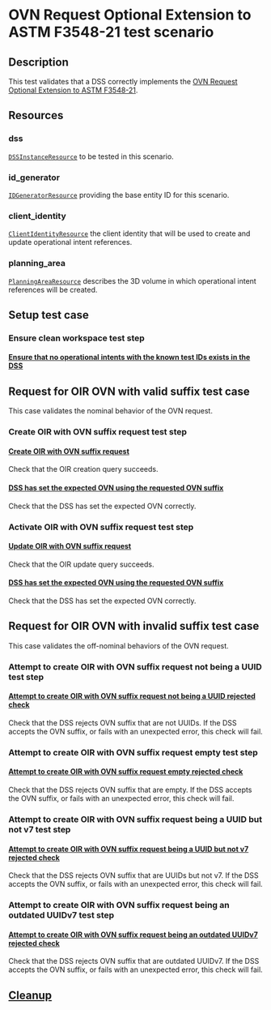# OVN Request Optional Extension to ASTM F3548-21 test scenario

## Description
This test validates that a DSS correctly implements the [OVN Request Optional Extension to ASTM F3548-21](../../../requirements/interuss/f3548/ovn_request.md).

## Resources

### dss
[`DSSInstanceResource`](../../../resources/astm/f3548/v21/dss.py) to be tested in this scenario.

### id_generator
[`IDGeneratorResource`](../../../resources/interuss/id_generator.py) providing the base entity ID for this scenario.

### client_identity
[`ClientIdentityResource`](../../../resources/communications/client_identity.py) the client identity that will be used to create and update operational intent references.

### planning_area
[`PlanningAreaResource`](../../../resources/astm/f3548/v21/planning_area.py) describes the 3D volume in which operational intent references will be created.

## Setup test case

### Ensure clean workspace test step

#### [Ensure that no operational intents with the known test IDs exists in the DSS](../../astm/utm/dss/clean_workspace_op_intents.md)

## Request for OIR OVN with valid suffix test case
This case validates the nominal behavior of the OVN request.

### Create OIR with OVN suffix request test step

#### [Create OIR with OVN suffix request](../../astm/utm/dss/fragments/oir/crud/create_query.md)
Check that the OIR creation query succeeds.

#### [DSS has set the expected OVN using the requested OVN suffix](./expected_ovn_set_fragment.md)
Check that the DSS has set the expected OVN correctly.

### Activate OIR with OVN suffix request test step

#### [Update OIR with OVN suffix request](../../astm/utm/dss/fragments/oir/crud/update_query.md)
Check that the OIR update query succeeds.

#### [DSS has set the expected OVN using the requested OVN suffix](./expected_ovn_set_fragment.md)
Check that the DSS has set the expected OVN correctly.

## Request for OIR OVN with invalid suffix test case
This case validates the off-nominal behaviors of the OVN request.

### Attempt to create OIR with OVN suffix request not being a UUID test step
#### [Attempt to create OIR with OVN suffix request not being a UUID rejected check](./invalid_ovn_suffix_fragment.md)
Check that the DSS rejects OVN suffix that are not UUIDs.
If the DSS accepts the OVN suffix, or fails with an unexpected error, this check will fail.

### Attempt to create OIR with OVN suffix request empty test step
#### [Attempt to create OIR with OVN suffix request empty rejected check](./invalid_ovn_suffix_fragment.md)
Check that the DSS rejects OVN suffix that are empty.
If the DSS accepts the OVN suffix, or fails with an unexpected error, this check will fail.

### Attempt to create OIR with OVN suffix request being a UUID but not v7 test step
#### [Attempt to create OIR with OVN suffix request being a UUID but not v7 rejected check](./invalid_ovn_suffix_fragment.md)
Check that the DSS rejects OVN suffix that are UUIDs but not v7.
If the DSS accepts the OVN suffix, or fails with an unexpected error, this check will fail.

### Attempt to create OIR with OVN suffix request being an outdated UUIDv7 test step
#### [Attempt to create OIR with OVN suffix request being an outdated UUIDv7 rejected check](./invalid_ovn_suffix_fragment.md)
Check that the DSS rejects OVN suffix that are outdated UUIDv7.
If the DSS accepts the OVN suffix, or fails with an unexpected error, this check will fail.

## [Cleanup](../../astm/utm/dss/clean_workspace_op_intents.md)
